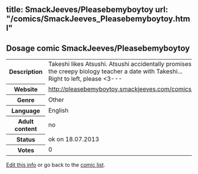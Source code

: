title: SmackJeeves/Pleasebemyboytoy
url: "/comics/SmackJeeves_Pleasebemyboytoy.html"
---
Dosage comic SmackJeeves/Pleasebemyboytoy
-----------------------------------------

<p id="msg"></p>
<script type="text/javascript">
if (window.location.search === '?edit_info_mail=sent_ok') {
  var elem = document.getElementById("msg");
  elem.innerHTML = 'Edited information sucessfully sent for review, which is usually done daily. Thanks!';
  elem.className = 'ok';
}
</script>
<table class="comicinfo">
<tr>
<th>Description</th><td>Takeshi likes Atsushi. Atsushi accidentally promises the creepy biology teacher a date with Takeshi... Right to left, please &lt;3---</td>
</tr>
<tr>
<th>Website</th><td><a href="http://pleasebemyboytoy.smackjeeves.com/comics/">http://pleasebemyboytoy.smackjeeves.com/comics/</a></td>
</tr>
<tr>
<th>Genre</th><td>Other</td>
</tr>
<tr>
<th>Language</th><td>English</td>
</tr>
<tr>
<th>Adult content</th><td>no</td>
</tr>
<tr>
<th>Status</th><td>ok on 18.07.2013</td>
</tr>
<tr>
<th>Votes</th><td>0</td>
</tr>
</table>

[Edit this info](SmackJeeves_Pleasebemyboytoy_edit.html) or go back to the [comic list](../comic-index.html).
